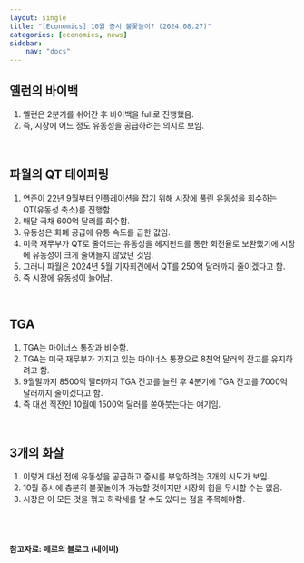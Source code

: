 ```yaml
---
layout: single
title: "[Economics] 10월 증시 불꽃놀이? (2024.08.27)"
categories: [economics, news]
sidebar:
    nav: "docs"
---
```


## 옐런의 바이백
1. 옐런은 2분기를 쉬어간 후 바이백을 full로 진행했음.
1. 즉, 시장에 어느 정도 유동성을 공급하려는 의지로 보임.

<br/>

## 파월의 QT 테이퍼링
1. 연준이 22년 9월부터 인플레이션을 잡기 위해 시장에 풀린 유동성을 회수하는 QT(유동성 축소)를 진행함.
1. 매달 국채 600억 달러를 회수함.
1. 유동성은 화폐 공급에 유통 속도를 곱한 값임.
1. 미국 재무부가 QT로 줄어드는 유동성을 헤지펀드를 통한 회전율로 보완했기에 시장에 유동성이 크게 줄어들지 않았던 것임.
1. 그러나 파월은 2024년 5월 기자회견에서 QT를 250억 달러까지 줄이겠다고 함.
1. 즉 시장에 유동성이 늘어남.

<br/>

## TGA
1. TGA는 마이너스 통장과 비슷함.
1. TGA는 미국 재무부가 가지고 있는 마이너스 통장으로 8천억 달러의 잔고를 유지하려고 함.
1. 9월말까지 8500억 달러까지 TGA 잔고를 늘린 후 4분기에 TGA 잔고를 7000억 달러까지 줄이겠다고 함.
1. 즉 대선 직전인 10월에 1500억 달러를 쏟아붓는다는 얘기임.


<br/>

## 3개의 화살
1. 이렇게 대선 전에 유동성을 공급하고 증시를 부양하려는 3개의 시도가 보임.
1. 10월 증시에 충분히 불꽃놀이가 가능할 것이지만 시장의 힘을 무시할 수는 없음.
1. 시장은 이 모든 것을 꺾고 하락세를 탈 수도 있다는 점을 주목해야함.


<br/>
<br/>

#### 참고자료: 메르의 블로그 (네이버) 